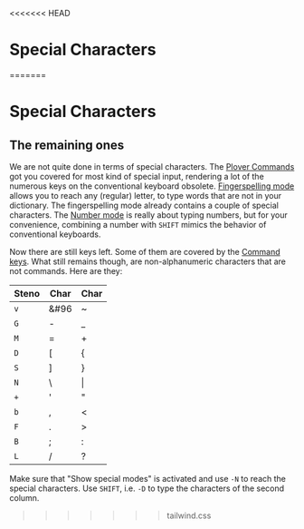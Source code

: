 <<<<<<< HEAD
# Special Characters
=======
# Special Characters

## The remaining ones

We are not quite done in terms of special characters.
The [Plover Commands](DE/54) got you covered for most kind of special input,
rendering a lot of the numerous keys on the conventional keyboard obsolete.
[Fingerspelling mode](DE/55) allows you to reach any (regular) letter,
to type words that are not in your dictionary.
The fingerspelling mode already contains a couple of special characters.
The [Number mode](DE/56) is really about typing numbers,
but for your convenience, combining a number with `SHIFT` mimics the behavior
of conventional keyboards.

Now there are still keys left.
Some of them are covered by the [Command keys](DE/57).
What still remains though, are non-alphanumeric characters that are not commands.
Here are they:

| Steno | Char | Char   |
|-------|------|--------|
| `v`   | &#96 | ~      |
| `G`   | -    | _      |
| `M`   | =    | +      |
| `D`   | [    | {      |
| `S`   | ]    | }      |
| `N`   | \    | &#124; |
| `+`   | '    | "      |
| `b`   | ,    | <      |
| `F`   | .    | >      |
| `B`   | ;    | :      |
| `L`   | /    | ?      |

Make sure that "Show special modes" is activated and use `-N` to reach the special characters.
Use `SHIFT`, i.e. `-D` to type the characters of the second column.
>>>>>>> tailwind.css
